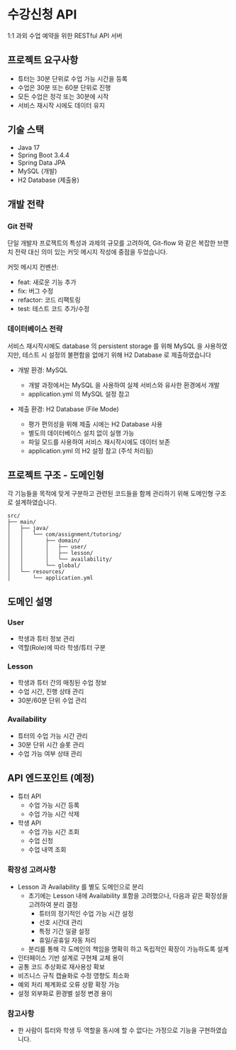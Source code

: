 # 수강신청 API
1:1 과외 수업 예약을 위한 RESTful API 서버

## 프로젝트 요구사항
- 튜터는 30분 단위로 수업 가능 시간을 등록
- 수업은 30분 또는 60분 단위로 진행
- 모든 수업은 정각 또는 30분에 시작
- 서비스 재시작 시에도 데이터 유지

## 기술 스택
- Java 17
- Spring Boot 3.4.4
- Spring Data JPA
- MySQL (개발)
- H2 Database (제출용)

## 개발 전략
### Git 전략
단일 개발자 프로젝트의 특성과 과제의 규모를 고려하여, Git-flow 와 같은 복잡한 브랜치 전략 대신
의미 있는 커밋 메시지 작성에 중점을 두었습니다.

커밋 메시지 컨벤션:
- feat: 새로운 기능 추가
- fix: 버그 수정
- refactor: 코드 리팩토링
- test: 테스트 코드 추가/수정

### 데이터베이스 전략
서비스 재시작시에도 database 의 persistent storage 를 위해 MySQL 을 사용하였지만,
테스트 시 설정의 불편함을 없애기 위해 H2 Database 로 제출하였습니다

- 개발 환경: MySQL
    - 개발 과정에서는 MySQL 을 사용하여 실제 서비스와 유사한 환경에서 개발
    - application.yml 의 MySQL 설정 참고


- 제출 환경: H2 Database (File Mode)
    - 평가 편의성을 위해 제출 시에는 H2 Database 사용
    - 별도의 데이터베이스 설치 없이 실행 가능
    - 파일 모드를 사용하여 서비스 재시작시에도 데이터 보존
    - application.yml 의 H2 설정 참고 (주석 처리됨)

## 프로젝트 구조 - 도메인형
각 기능들을 목적에 맞게 구분하고 관련된 코드들을 함께 관리하기 위해 도메인형 구조로 설계하였습니다.
```
src/
├── main/
│   ├── java/
│   │   └── com/assignment/tutoring/
│   │       ├── domain/
│   │       │   ├── user/
│   │       │   ├── lesson/
│   │       │   └── availability/
│   │       └── global/
│   └── resources/
│       └── application.yml
```
## 도메인 설명
### User
- 학생과 튜터 정보 관리
- 역할(Role)에 따라 학생/튜터 구분

### Lesson
- 학생과 튜터 간의 매칭된 수업 정보
- 수업 시간, 진행 상태 관리
- 30분/60분 단위 수업 관리

### Availability
- 튜터의 수업 가능 시간 관리
- 30분 단위 시간 슬롯 관리
- 수업 가능 여부 상태 관리

## API 엔드포인트 (예정)
- 튜터 API
    - 수업 가능 시간 등록
    - 수업 가능 시간 삭제
- 학생 API
    - 수업 가능 시간 조회
    - 수업 신청
    - 수업 내역 조회

### 확장성 고려사항
- Lesson 과 Availability 를 별도 도메인으로 분리
    - 초기에는 Lesson 내에 Availability 포함을 고려했으나, 다음과 같은 확장성을 고려하여 분리 결정
        - 튜터의 정기적인 수업 가능 시간 설정
        - 선호 시간대 관리
        - 특정 기간 일괄 설정
        - 휴일/공휴일 자동 처리
    - 분리를 통해 각 도메인의 책임을 명확히 하고 독립적인 확장이 가능하도록 설계
- 인터페이스 기반 설계로 구현체 교체 용이
- 공통 코드 추상화로 재사용성 확보
- 비즈니스 규칙 캡슐화로 수정 영향도 최소화
- 예외 처리 체계화로 오류 상황 확장 가능
- 설정 외부화로 환경별 설정 변경 용이

### 참고사항
- 한 사람이 튜터와 학생 두 역할을 동시에 할 수 없다는 가정으로 기능을 구현하였습니다.